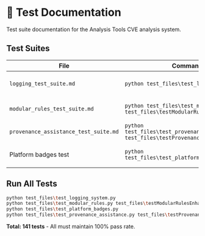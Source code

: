 # 🧪 Test Documentation

Test suite documentation for the Analysis Tools CVE analysis system.

## Test Suites

| File | Command | Tests | Purpose |
|------|---------|-------|---------|
| `logging_test_suite.md` | `python test_files\test_logging_system.py` | 53 | Structured logging validation |
| `modular_rules_test_suite.md` | `python test_files\test_modular_rules.py test_files\testModularRulesEnhanced.json` | 16 | JSON generation rules |
| `provenance_assistance_test_suite.md` | `python test_files\test_provenance_assistance.py test_files\testProvenanceAssistance.json` | 10 | CPE results functionality |
| Platform badges test | `python test_files\test_platform_badges.py` | 62 | Badge/modal system and data quality |

## Run All Tests

```bash
python test_files\test_logging_system.py
python test_files\test_modular_rules.py test_files\testModularRulesEnhanced.json
python test_files\test_platform_badges.py
python test_files\test_provenance_assistance.py test_files\testProvenanceAssistance.json
```

**Total: 141 tests** - All must maintain 100% pass rate.
